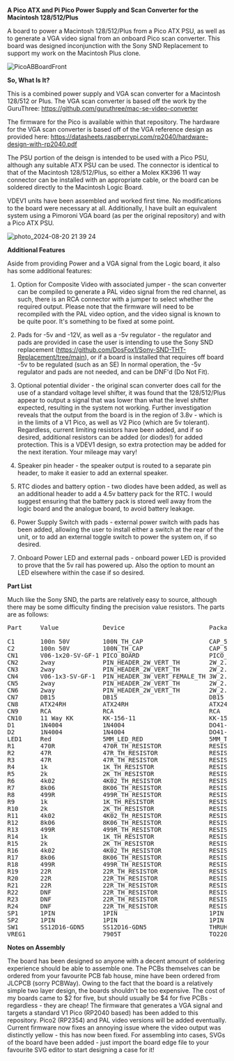 **A Pico ATX and Pi Pico Power Supply and Scan Converter for the Macintosh 128/512/Plus**

A board to power a Macintosh 128/512/Plus from a Pico ATX PSU, as well as to generate a VGA video signal from an onboard Pico scan converter.
This board was designed inconjunction with the Sony SND Replacement to support my work on the Macintosh Plus clone.

![PicoABBoardFront](https://github.com/user-attachments/assets/419713a1-d29e-4005-930a-13e1a480d75a)

**So, What Is It?**

This is a combined power supply and VGA scan converter for a Macintosh 128/512 or Plus.
The VGA scan converter is based off the work by the GuruThree:
https://github.com/guruthree/mac-se-video-converter

The firmware for the Pico is available within that repository.
The hardware for the VGA scan converter is based off of the VGA reference design as provided here:
https://datasheets.raspberrypi.com/rp2040/hardware-design-with-rp2040.pdf

The PSU portion of the deisgn is intended to be used with a Pico PSU, although any suitable ATX PSU can be used. 
The connector is identical to that of the Macintosh 128/512/Plus, so either a Molex KK396 11 way connector can be installed with an appropriate cable,
or the board can be soldered directly to the Macintosh Logic Board.
 
VDEV1 units have been assembled and worked first time. No modifications to the board were necessary at all. Additionally, I have built an equivalent system using a Pimoroni VGA board (as per the original repository) and with a Pico ATX PSU.


![photo_2024-08-20 21 39 24](https://github.com/user-attachments/assets/88271ef8-4a55-4f9a-b27b-e36976ec2192)


**Additional Features**

Aside from providing Power and a VGA signal from the Logic board, it also has some additional features:

1) Option for Composite Video with associated jumper -  the scan converter can be compiled to generate a PAL video signal from the red channel,
as such, there is an RCA connector with a jumper to select whether the required output.
Please note that the firmware will need to be recompiled with the PAL video option, and the video signal is known to be quite poor.
It's something to be fixed at some point.

2) Pads for -5v and -12V, as well as a -5v regulator - the regulator and pads are provided in case the user is intending to use the Sony SND replacement
(https://github.com/DosFox1/Sony-SND-THT-Replacement/tree/main), or if a board is installed that requires off board -5v to be regulated (such as an SE)
In normal operation, the -5v regulator and pads are not needed, and can be DNF'd (Do Not Fit).

3) Optional potential divider - the original scan converter does call for the use of a standard voltage level shifter, it was found that the 128/512/Plus appear to output
a signal that was lower than what the level shifter expected, resulting in the system not working. Further investigation reveals that the output from the board is in the region
of 3.8v - which is in the limits of a V1 Pico, as well as V2 Pico (which are 5v tolerant). Regardless, current limiting resistors have been added, and if so desired, additional resistors can be added (or diodes!) for added protection. This is a VDEV1 design, so extra protection may be added for the next iteration. Your mileage may vary!

5) Speaker pin header - the speaker output is routed to a separate pin header, to make it easier to add an external speaker.

6) RTC diodes and battery option - two diodes have been added, as well as an additional header to add a 4.5v battery pack for the RTC.
I would suggest ensuring that the battery pack is stored well away from the logic board and the analogue board, to avoid battery leakage.

7) Power Supply Switch with pads - external power switch with pads has been added, allowing the user to install either a switch at the rear of the unit, or to add an external toggle switch to power the system on, if so desired.

8) Onboard Power LED and external pads - onboard power LED is provided to prove that the 5v rail has powered up. Also the option to mount an LED elsewhere within the case if so desired.


**Part List**

Much like the Sony SND, the parts are relatively easy to source, although there may be some difficulty finding the precision value resistors. 
The parts are as follows:

<pre>
Part     Value            Device                       Package                 Library             Sheet

C1       100n 50V         100N_TH_CAP                  CAP_5.08MM_PITCH        Capacitors TH       1
C2       100n 50V         100N_TH_CAP                  CAP_5.08MM_PITCH        Capacitors TH       1
CN1      V06-1x20-SV-GF-1 PICO_BOARD                   PICO_SOCKET             uProcessor          1
CN2      2way             PIN_HEADER_2W_VERT_TH        2W_2.54MM_PITCH_VERT_TH Connectors          1
CN3      2way             PIN_HEADER_2W_VERT_TH        2W_2.54MM_PITCH_VERT_TH Connectors          1
CN4      V06-1x3-SV-GF-1  PIN_HEADER_3W_VERT_FEMALE_TH 3W_2.54MM_PITCH_VERT_TH Connectors          1
CN5      2way             PIN_HEADER_2W_VERT_TH        2W_2.54MM_PITCH_VERT_TH Connectors          1
CN6      2way             PIN_HEADER_2W_VERT_TH        2W_2.54MM_PITCH_VERT_TH Connectors          1
CN7      DB15             DB15                         DB15                    SparkFun-Retired    1
CN8      ATX24RH          ATX24RH                      ATX24_RIGHT_ANGLE       SparkFun-Connectors 1
CN9      RCA              RCA                          RCA                     SparkFun-Connectors 1
CN10     11 Way KK        KK-156-11                    KK-156-11               con-molex           1
D1       1N4004           1N4004                       DO41-10                 adafruit            1
D2       1N4004           1N4004                       DO41-10                 adafruit            1
LED1     Red              5MM_LED_RED                  5MM_TH_VERT_STANDARD    Optoelectronics     1
R1       470R             470R_TH_RESISTOR             RESISTORTHRUHOLE        Resistors TH        1
R2       47R              47R_TH_RESISTOR              RESISTORTHRUHOLE        Resistors TH        1
R3       47R              47R_TH_RESISTOR              RESISTORTHRUHOLE        Resistors TH        1
R4       1k               1K_TH_RESISTOR               RESISTORTHRUHOLE        Resistors TH        1
R5       2k               2K_TH_RESISTOR               RESISTORTHRUHOLE        Resistors TH        1
R6       4k02             4K02_TH_RESISTOR             RESISTORTHRUHOLE        Resistors TH        1
R7       8k06             8K06_TH_RESISTOR             RESISTORTHRUHOLE        Resistors TH        1
R8       499R             499R_TH_RESISTOR             RESISTORTHRUHOLE        Resistors TH        1
R9       1k               1K_TH_RESISTOR               RESISTORTHRUHOLE        Resistors TH        1
R10      2k               2K_TH_RESISTOR               RESISTORTHRUHOLE        Resistors TH        1
R11      4k02             4K02_TH_RESISTOR             RESISTORTHRUHOLE        Resistors TH        1
R12      8k06             8K06_TH_RESISTOR             RESISTORTHRUHOLE        Resistors TH        1
R13      499R             499R_TH_RESISTOR             RESISTORTHRUHOLE        Resistors TH        1
R14      1k               1K_TH_RESISTOR               RESISTORTHRUHOLE        Resistors TH        1
R15      2k               2K_TH_RESISTOR               RESISTORTHRUHOLE        Resistors TH        1
R16      4k02             4K02_TH_RESISTOR             RESISTORTHRUHOLE        Resistors TH        1
R17      8k06             8K06_TH_RESISTOR             RESISTORTHRUHOLE        Resistors TH        1
R18      499R             499R_TH_RESISTOR             RESISTORTHRUHOLE        Resistors TH        1
R19      22R              22R_TH_RESISTOR              RESISTORTHRUHOLE        Resistors TH        1
R20      22R              22R_TH_RESISTOR              RESISTORTHRUHOLE        Resistors TH        1
R21      22R              22R_TH_RESISTOR              RESISTORTHRUHOLE        Resistors TH        1
R22      DNF              22R_TH_RESISTOR              RESISTORTHRUHOLE        Resistors TH        1
R23      DNF              22R_TH_RESISTOR              RESISTORTHRUHOLE        Resistors TH        1
R24      DNF              22R_TH_RESISTOR              RESISTORTHRUHOLE        Resistors TH        1
SP1      1PIN             1PIN                         1PIN                    generic parts       1
SP2      1PIN             1PIN                         1PIN                    generic parts       1
SW1      SS12D16-GDN5     SS12D16-GDN5                 THRUHOLE90DEGSLIDESW    Switches            1
VREG1                     7905T                        TO220H                  linear              1
</pre>

**Notes on Assembly**

The board has been designed so anyone with a decent amount of soldering experience should be able to assemble one. 
The PCBs themselves can be ordered from your favourite PCB fab house, mine have been ordered from JLCPCB (sorry PCBWay).
Owing to the fact that the board is a relatively simple two layer design, the boards shouldn't be too expensive.
The cost of my boards came to $2 for five, but should usually be $4 for five PCBs - regardless - they are cheap!
The firmware that generates a VGA signal and targets a standard V1 Pico (RP2040 based) has been added to this repository. 
Pico2 (RP2354) and PAL video versions will be added eventually. Current firmware now fixes an annoying issue where the video output
was distinctly yellow - this has now been fixed.
For assembling into cases, SVGs of the board have been added - just import the board edge file to your favourite SVG editor to start designing a case for it!
